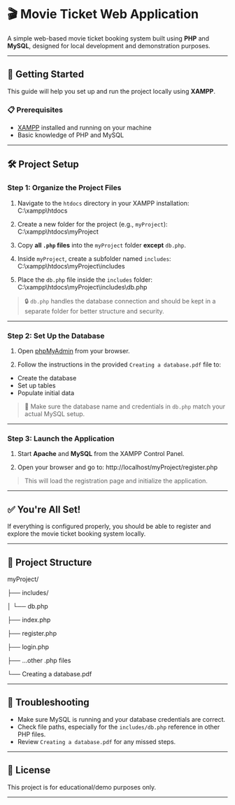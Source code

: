 # 🎬 Movie Ticket Web Application

A simple web-based movie ticket booking system built using **PHP** and **MySQL**, designed for local development and demonstration purposes.

---

## 🚀 Getting Started

This guide will help you set up and run the project locally using **XAMPP**.

### 📋 Prerequisites

- [XAMPP](https://www.apachefriends.org/index.html) installed and running on your machine
- Basic knowledge of PHP and MySQL

---

## 🛠️ Project Setup

### Step 1: Organize the Project Files

1. Navigate to the `htdocs` directory in your XAMPP installation: C:\xampp\htdocs

2. Create a new folder for the project (e.g., `myProject`): C:\xampp\htdocs\myProject

3. Copy **all `.php` files** into the `myProject` folder **except** `db.php`.

4. Inside `myProject`, create a subfolder named `includes`: C:\xampp\htdocs\myProject\includes

5. Place the `db.php` file inside the `includes` folder: C:\xampp\htdocs\myProject\includes\db.php


> 🔒 `db.php` handles the database connection and should be kept in a separate folder for better structure and security.

---

### Step 2: Set Up the Database

1. Open [phpMyAdmin](http://localhost/phpmyadmin) from your browser.

2. Follow the instructions in the provided `Creating a database.pdf` file to:

- Create the database
- Set up tables
- Populate initial data

> 📝 Make sure the database name and credentials in `db.php` match your actual MySQL setup.

---

### Step 3: Launch the Application

1. Start **Apache** and **MySQL** from the XAMPP Control Panel.

2. Open your browser and go to: http://localhost/myProject/register.php



> This will load the registration page and initialize the application.

---

## ✅ You're All Set!

If everything is configured properly, you should be able to register and explore the movie ticket booking system locally.

---

## 📁 Project Structure

myProject/

├── includes/

│ └── db.php

├── index.php

├── register.php

├── login.php

├── ...other .php files

└── Creating a database.pdf 


---

## 🐞 Troubleshooting

- Make sure MySQL is running and your database credentials are correct.
- Check file paths, especially for the `includes/db.php` reference in other PHP files.
- Review `Creating a database.pdf` for any missed steps.

---

## 📜 License

This project is for educational/demo purposes only.

---






